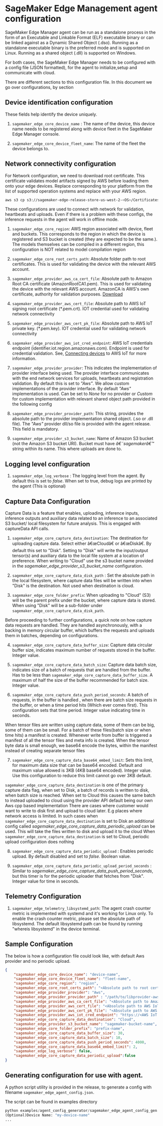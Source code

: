 # SageMaker Edge Management agent configuration

SageMaker Edge Manager agent can be run as a standalone process in the form of an Executable and Linkable Format (ELF) executable binary or can be linked against as a Dynamic Shared Object (.dso). Running as a standalone executable binary is the preferred mode and is supported on Linux. Running as a shared object (.dll) is supported on Windows.

For both cases, the SageMaker Edge Manager needs to be configured with a config file (JSON formatted), for the agent to initialize,setup and communicate with cloud.

There are different sections to this configuration file. In this document we go over configurations, by section

## Device identification configuration

These fields help identify the device uniquely.


1. `sagemaker_edge_core_device_name` : The name of the device, this device name needs to be registered along with device fleet in the SageMaker Edge Manager console.

2. `sagemaker_edge_core_device_fleet_name`: The name of the fleet the device belongs to. 

## Network connectivity configuration

For Network configuration, we need to download root certificate.
This certificate validates model artifacts signed by AWS before loading them onto your edge devices.
Replace <OS> corresponding to your platform from the list of supported operation systems and replace <REGION> with your AWS region. 

```bash
aws s3 cp s3://sagemaker-edge-release-store-us-west-2-<OS>/Certificates/<REGION>/<REGION>.pem .
```

These configurations are used to connect with network for validation, heartbeats and uploads. 
Even if there is a problem with these configs, the inference requests in the agent will work in offline mode.

1. `sagemaker_edge_core_region`: AWS region associated with device, fleet and buckets. This corresponds to the region in which the device is registered and S3 bucket is created (they are expected to be the same.). The models themselves can be compiled in a different region, this configuration is NOT related to model compilation region

2. `sagemaker_edge_core_root_certs_path`: Absolute folder path to root certificates. This is used for validating the device with the relevant AWS account.

3. `sagemaker_edge_provider_aws_ca_cert_file`: Absolute path to Amazon Root CA certificate (AmazonRootCA1.pem). This is used for validating the device with the relevant AWS account. AmazonCA is AWS's own certificate, authority for validation purposes. [Download](https://www.amazontrust.com/repository/AmazonRootCA1.pem)

4. `sagemaker_edge_provider_aws_cert_file`: Absolute path to AWS IoT signing root certificate (*.pem.crt). IOT credential used for validating network connectivity

5. `sagemaker_edge_provider_aws_cert_pk_file`: Absolute path to AWS IoT private key. (*.pem.key). IOT credential used for validating network connectivity

6. `sagemaker_edge_provider_aws_iot_cred_endpoint`: AWS IoT credentials endpoint (identifier.iot.region.amazonaws.com). Endpoint is used for credential validation. 
See, [Connecting devices](https://docs.aws.amazon.com/iot/latest/developerguide/iot-connect-devices.html) to AWS IoT for more information. 

7. `sagemaker_edge_provider_provider`: This indicates the implementation of provider interface being used. The provider interface communicates with the end network services for uploads, heartbeats and registration validation. By default this is set to *"Aws"*. We allow custom implementations of the provider interface. By default *"Aws"* implementation is used. Can be set to *None* for no provider or *Custom* for custom implementation with relevant shared object path provided in the following config

8. `sagemaker_edge_provider_provider_path`: This string, provides the absolute path to the provider implementation shared object. (.so or .dll file). The *"Aws"* provider dll/so file is provided with the agent release. This field is mandatory.

9. `sagemaker_edge_provider_s3_bucket_name`: Name of Amazon S3 bucket (not the Amazon S3 bucket URI). Bucket must have *â€˜sagemakerâ€™* string within its name. This where uploads are done to.

## Logging level configuration

1. `sagemaker_edge_log_verbose` : The logging level from the agent. By default this is set to *false*. When set to true, debug logs are printed by the agent (This is optional)

## Capture Data Configuration

Capture Data is a feature that enables, uploading, inference inputs, inference outputs and auxiliary data related to an inference to an associated S3 bucket/ local filesystem for future analysis. This is engaged with captureData API calls.

1. `sagemaker_edge_core_capture_data_destination`: The destination for uploading capture data. Select either â€œCloudâ€ or â€œDiskâ€. By default this set to "Disk". Setting to "Disk" will write the input/output tensor(s) and auxiliary data to the local file system at a location of preference. When writing to "Cloud" use the s3 bucket name provided in the *sagemaker_edge_provider_s3_bucket_name* configuration.

2. `sagemaker_edge_core_capture_data_disk_path` : Set the absolute path in  the local filesystem, where capture data files will be written into when "Disk" is the destination. Not used when destination is cloud.

3. `sagemaker_edge_core_folder_prefix`: When uploading to "Cloud" (S3) will be the parent prefix under the bucket, where capture data is stored. When using "Disk" will be a sub-folder under `sagemaker_edge_core_capture_data_disk_path`.

Before proceeding to further configurations, a quick note on how capture data requests are handled. They are handled asynchronously, with a backing in memory circular buffer, which buffers the requests and uploads them in batches, depending on configurations.

4. `sagemaker_edge_core_capture_data_buffer_size`: Capture data circular buffer size, indicates maximum number of requests stored in the buffer. Integer value.

5. `sagemaker_edge_core_capture_data_batch_size`: Capture data batch size, indicates size of a batch of requests that are handled from the buffer. Has to be less than `sagemaker_edge_core_capture_data_buffer_size`. A maximum of half the size of the buffer recommended for batch size. Integer value.

6. `sagemaker_edge_core_capture_data_push_period_seconds`: A batch of requests, in the buffer is handled , when there are batch size requests in the buffer, or when a time period hits (Which ever comes first). This configuration sets that time period. Integer value indicating time in seconds.

When tensor files are written using capture data, some of them can be big, some of them can be small. For a batch of these files(batch size or when time hits) a manifest is created. Whenever write from buffer is triggered a manifest of all the tensor files and meta info is created. When the tensor byte data is small enough, we base64 encode the bytes, within the manifest instead of creating separate tensor files

7. `sagemaker_edge_core_capture_data_base64_embed_limit`: Sets this limit, for maximum data size that can be base64 encoded. Default and maximum value  allowed is 3KB (4KB base64 encoded). Integer value. Use this configuration to reduce this limit cannot go over 3KB default.

`sagemaker_edge_core_capture_data_destination` is one of the primary capture data flag, when set to Disk, a batch of records is written to disk, when batch size is reached. When set to Cloud this causes the same batch to instead uploaded to cloud using the provider API default being our own Aws cpp based implementation
There are cases where customer would want to write to disk first and upload to cloud later. E.g places where  network access is limited.
In such cases when `sagemaker_edge_core_capture_data_destination` is set to Disk an additional config called *sagemaker_edge_core_capture_data_periodic_upload* can be used.
This will take the files written to disk and upload it to the cloud
When `sagemaker_edge_core_capture_data_destination` is set to Cloud, periodic upload configuration does nothing

8. `sagemaker_edge_core_capture_data_periodic_upload` : Enables periodic upload. By default disabled and set to *false*. Boolean value.

9. `sagemaker_edge_core_capture_data_periodic_upload_period_seconds` : Similar to *sagemaker_edge_core_capture_data_push_period_seconds*, but this timer is for the periodic uploader that fetches from "Disk". Integer value for time in seconds.

## Telemetry Configuration
1. `sagemaker_edge_telemetry_libsystemd_path`: The agent crash counter metric is implemented with systemd and it's working for Linux only. To enable the crash counter metric, please set the absolute path of libsystemd. The default libsystemd path can be found by running "whereis libsystemd" in the device terminal.

## Sample Configuration

The below is how a configuration file could look like, with default Aws provider and no periodic upload.

```json
{
    "sagemaker_edge_core_device_name": "device-name",
    "sagemaker_edge_core_device_fleet_name": "fleet-name",
    "sagemaker_edge_core_region": "region",
    "sagemaker_edge_core_root_certs_path": "<Absolute path to root certificates>",
    "sagemaker_edge_provider_provider": "Aws",
    "sagemaker_edge_provider_provider_path" : "/path/to/libprovider-aws.so",
    "sagemaker_edge_provider_aws_ca_cert_file": "<Absolute path to Amazon Root CA certificate>/AmazonRootCA1.pem",
    "sagemaker_edge_provider_aws_cert_file": "<Absolute path to AWS IoT signing root certificate>/device.pem.crt",
    "sagemaker_edge_provider_aws_cert_pk_file": "<Absolute path to AWS IoT private key.>/private.pem.key",
    "sagemaker_edge_provider_aws_iot_cred_endpoint": "https://<AWS IoT Endpoint Address>",
    "sagemaker_edge_core_capture_data_destination": "Cloud",
    "sagemaker_edge_provider_s3_bucket_name": "sagemaker-bucket-name",
    "sagemaker_edge_core_folder_prefix": "prefix-name",
    "sagemaker_edge_core_capture_data_buffer_size": 30,
    "sagemaker_edge_core_capture_data_batch_size": 10,
    "sagemaker_edge_core_capture_data_push_period_seconds": 4000,
    "sagemaker_edge_core_capture_data_base64_embed_limit": 2,
    "sagemaker_edge_log_verbose": false,
    "sagemaker_edge_core_capture_data_periodic_upload":false
}
```

## Generating configuration for use with agent.

A python script utility is provided in the release, to generate a config with filename `sagemaker_edge_agent_config.json`.

The script can be found in examples directory

```python
python examples/agent_config_generator/sagemaker_edge_agent_config_gen.py
(Optional)Device Name: "my-device-name"
...
```

